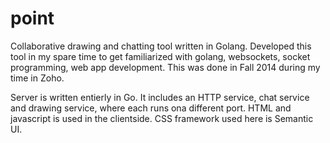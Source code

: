 # point

Collaborative drawing and chatting tool written in Golang.
Developed this tool in my spare time to get familiarized with golang, websockets, socket programming, web app development. This was done in Fall 2014 during my time in Zoho.

Server is written entierly in Go. It includes an HTTP service, chat service and drawing service, where each runs ona different port.
HTML and javascript is used in the clientside.
CSS framework used here is Semantic UI.
